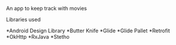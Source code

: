 An app to keep track with movies

Libraries used

*Android Design Library
*Butter Knife
*Glide
*Glide Pallet
*Retrofit
*OkHttp
*RxJava
*Stetho
